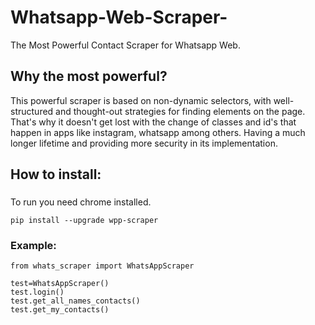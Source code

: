 # Whatsapp-Web-Scraper-
The Most Powerful Contact Scraper for Whatsapp Web.

## Why the most powerful?
This powerful scraper is based on non-dynamic selectors, with well-structured and thought-out strategies for finding elements on the page. That's why it doesn't get lost with the change of classes and id's that happen in apps like instagram, whatsapp among others. Having a much longer lifetime and providing more security in its implementation.

## How to install:
###

To run you need chrome installed.
```
pip install --upgrade wpp-scraper
```

### Example:
```
from whats_scraper import WhatsAppScraper

test=WhatsAppScraper()
test.login()
test.get_all_names_contacts()
test.get_my_contacts()
```
